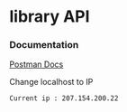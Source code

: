 # library API

### Documentation
<a href="https://documenter.getpostman.com/view/7159620/SWLZfVb1?version=latest#a22d2a40-ae0d-437f-894a-dd37ba5f7ce6">Postman Docs</a>

Change localhost to IP

` Current ip : 207.154.200.22 `
